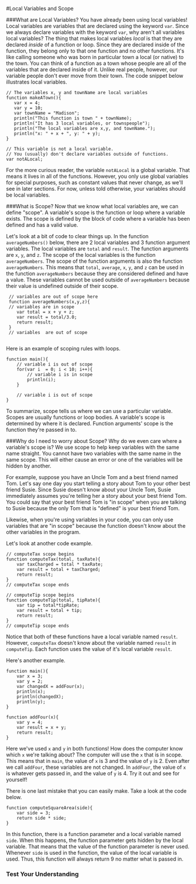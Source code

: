 #Local Variables and Scope



###What are Local Variables?
 You have already been using local variables! Local variables are variables that are declared using the keyword ```var```. Since we always declare variables with the keyword ```var```, why aren't all variables local variables? The thing that makes local variables *local* is that they are declared *inside* of a function or loop.  Since they are declared inside of the function, they belong only to that one function and no other functions.  It's like calling someone who was born in  particular town a local (or native) to the town.  You can think of a function as a town whose people are all of the variables that are declared inside of it.  Unlike real people, however, our variable people don't ever move from their town. The code snippet below illustrates local variables.
 
 ```
 // The variables x, y and townName are local variables
 function makeATown(){
    var x = 4;
    var y = 10;
    var townName = "Madison";
    println("This function is town " + townName);
    println("It has 3 local variables, or townspeople");
    println("The local variables are x,y, and townName.");
    println("x: " + x + ", y: " + y);
 }
 
 // This variable is not a local variable.  
 // You (usually) don't declare variables outside of functions.
 var notALocal;
 ```
 
 For the more curious reader, the variable ```notALocal``` is a global variable.   That means it lives in all of the functions.  However, you only use global variables for special purposes, such as constant values that never change, as we'll see in later sections.   For now, unless told otherwise, your variables should be local variables.
 

###What is Scope?
Now that we know what local variables are, we can define "scope".  A variable's scope is the function or loop where a variable exists.  The scope is defined by the block of code where a variable has been defined and has a valid value.  

Let's look at a bit of code to clear things up.  In the function ```averageNumbers()``` below,  there are 2 local variables and 3 function argument variables.  The local variables are ```total``` and ```result```.  The function arguments are ```x```, ```y```, and ```z```.  The scope of the local variables is the function ```averageNumbers```.  The scope of the function arguments is also the function ```averageNumbers```.  This means that ```total```, ```average```, ```x```, ```y```, and ```z``` can be used in the function ```averageNumbers``` because they are considered defined and have a value.  These variables cannot be used outside of ```averageNumbers``` because their value is undefined outside of their scope. 


```
 // variables are out of scope here
 function averageNumbers(x,y,z){
 // variables are in scope
    var total = x + y + z;
    var result = total/3.0;
    return result;
 }
 // variables  are out of scope
 
 ```
Here is an example of scoping rules with loops.

```
function main(){
    // variable i is out of scope
    for(var i  = 0; i < 10; i++){
        // variable i is in scope
        println(i);
    }
    
    // variable i is out of scope
}
```

To summarize, scope tells us where we can use a particular variable.  Scopes are usually functions or loop bodies.  A variable's scope is determined by where it is declared.  Function arguments' scope is the function they're passed in to.

###Why do I need to worry about Scope?
Why do we even care where  a variable's scope is?  We use scope to help keep variables with the same name straight.  You cannot have two variables with the same name in the same scope.  This will either cause an error or one of the variables will be hidden by another.  

For example, suppose you have an Uncle Tom and a best friend named Tom. Let's say one day you start telling a story about Tom to your other best friend Susie.  Since Susie doesn't know about your Uncle Tom, Susie immediately assumes you're telling her a story about your best friend Tom.  You could say that your best friend Tom is "in scope" when you are talking to Susie because the only Tom that is "defined" is your best friend Tom.  

Likewise, when you're using variables in your code, you can only use variables that are "in scope" because the function doesn't know about the other variables in the program.

Let's look at another code example.
```
// computeTax scope begins
function computeTax(total, taxRate){
    var taxCharged = total * taxRate;
    var result = total + taxCharged; 
    return result;
}
// computeTax scope ends

// computeTip scope begins
function computeTip(total, tipRate){
    var tip = total*tipRate;
    var result = total + tip; 
    return result;
}
// computeTip scope ends
```
Notice that both of these functions have a local variable named ```result```.  However, ```computeTax``` doesn't know about  the variable named ```result``` in ```computeTip```.  Each function uses the value of it's local variable ```result```.  

Here's another example.

```
function main(){
    var x = 3;
    var y = 2;
    var changedX = addFour(x);
    println(x);
    println(changedX);
    println(y);
}

function addFour(x){
    var y = 4;
    var result = x + y;
    return result;
}
```

Here we've used ```x``` and ```y``` in both functions!  How does the computer know which ```x``` we're talking about?  The computer will use the ```x``` that is in scope.  This means that in ```main```, the value of ```x``` is 3 and the value of ```y``` is 2.  Even after we call ```addFour```, these variables are not changed.  In ```addFour```, the value of ```x``` is whatever gets passed in, and the value of ```y``` is 4.  Try it out and see for yourself!

There is one last mistake that you can easily make.  Take a look at the code below.

```
function computeSquareArea(side){
    var side = 3;
    return side * side;
}
```

In this function, there is a function parameter and a local variable named ```side```.  When this happens, the function parameter gets hidden by the local variable.  That means that the value of the function parameter is never used.  Whenever ```side``` is used in the function, the value of the local variable is used.  Thus, this function will always return 9 no matter what is passed in.

### Test Your Understanding